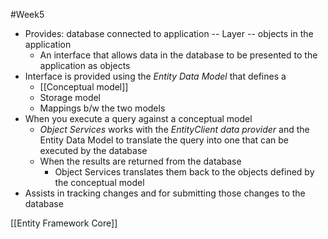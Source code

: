 #Week5 
- Provides: database connected to application -- Layer -- objects in the application
	- An interface that allows data in the database to be presented to the application as objects
- Interface is provided using the *Entity Data Model* that defines a 
	- [[Conceptual model]]
	- Storage model
	- Mappings b/w the two models
- When you execute a query against a conceptual model
	- *Object Services* works with the *EntityClient data provider* and the Entity Data Model to translate the query into one that can be executed by the database
	- When the results are returned from the database
		- Object Services translates them back to the objects defined by the conceptual model
- Assists in tracking changes and for submitting those changes to the database

[[Entity Framework Core]]
